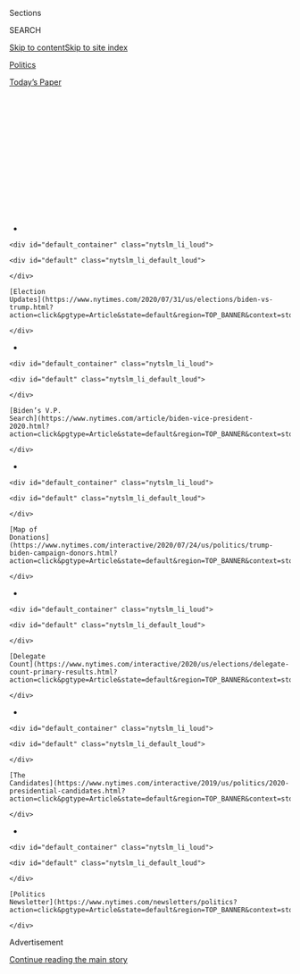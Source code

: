 <div id="app">

<div>

<div>

<div>

<div class="NYTAppHideMasthead css-1q2w90k e1suatyy0">

<div class="section css-ui9rw0 e1suatyy2">

<div class="css-eph4ug er09x8g0">

<div class="css-6n7j50">

</div>

<span class="css-1dv1kvn">Sections</span>

<div class="css-10488qs">

<span class="css-1dv1kvn">SEARCH</span>

</div>

[Skip to content](#site-content)[Skip to site
index](#site-index)

</div>

<div id="masthead-section-label" class="css-1wr3we4 eaxe0e00">

[Politics](https://www.nytimes.com/section/politics)

</div>

<div class="css-10698na e1huz5gh0">

</div>

</div>

<div id="masthead-bar-one" class="section hasLinks css-15hmgas e1csuq9d3">

<div class="css-uqyvli e1csuq9d0">

</div>

<div class="css-1uqjmks e1csuq9d1">

</div>

<div class="css-9e9ivx">

[](https://myaccount.nytimes.com/auth/login?response_type=cookie&client_id=vi)

</div>

<div class="css-1bvtpon e1csuq9d2">

[Today’s
Paper](https://www.nytimes.com/section/todayspaper)

</div>

</div>

</div>

</div>

<div data-aria-hidden="false">

<div id="site-content" data-role="main">

<div>

<div class="css-1aor85t" style="opacity:0.000000001;z-index:-1;visibility:hidden">

<div class="css-1hqnpie">

<div class="css-epjblv">

<span class="css-17xtcya">[Politics](/section/politics)</span><span class="css-x15j1o">|</span><span class="css-fwqvlz">Trump
Floats an Election Delay, and Republicans Shoot It
Down</span>

</div>

<div class="css-k008qs">

<div class="css-1iwv8en">

<span class="css-18z7m18"></span>

<div>

</div>

</div>

<span class="css-1n6z4y">https://nyti.ms/3gfV5ad</span>

<div class="css-1705lsu">

<div class="css-4xjgmj">

<div class="css-4skfbu" data-role="toolbar" data-aria-label="Social Media Share buttons, Save button, and Comments Panel with current comment count" data-testid="share-tools">

  - 
  - 
  - 
  - 
    
    <div class="css-6n7j50">
    
    </div>

  - 

</div>

</div>

</div>

</div>

</div>

</div>

<div id="NYT_TOP_BANNER_REGION" class="css-13pd83m">

<div>

<div id="styln-elections-notifications-menu" class="section interactive-content interactive-size-medium css-1edisqu">

<div class="css-17ih8de interactive-body">

<div class="nytslm_innerContainer" data-aria-live="polite">

<div class="nytslm_title">

</div>

  - 
    
    <div id="default_container" class="nytslm_li_loud">
    
    <div id="default" class="nytslm_li_default_loud">
    
    </div>
    
    [Election
    Updates](https://www.nytimes.com/2020/07/31/us/elections/biden-vs-trump.html?action=click&pgtype=Article&state=default&region=TOP_BANNER&context=storylines_menu)
    
    </div>

  - 
    
    <div id="default_container" class="nytslm_li_loud">
    
    <div id="default" class="nytslm_li_default_loud">
    
    </div>
    
    [Biden’s V.P.
    Search](https://www.nytimes.com/article/biden-vice-president-2020.html?action=click&pgtype=Article&state=default&region=TOP_BANNER&context=storylines_menu)
    
    </div>

  - 
    
    <div id="default_container" class="nytslm_li_loud">
    
    <div id="default" class="nytslm_li_default_loud">
    
    </div>
    
    [Map of
    Donations](https://www.nytimes.com/interactive/2020/07/24/us/politics/trump-biden-campaign-donors.html?action=click&pgtype=Article&state=default&region=TOP_BANNER&context=storylines_menu)
    
    </div>

  - 
    
    <div id="default_container" class="nytslm_li_loud">
    
    <div id="default" class="nytslm_li_default_loud">
    
    </div>
    
    [Delegate
    Count](https://www.nytimes.com/interactive/2020/us/elections/delegate-count-primary-results.html?action=click&pgtype=Article&state=default&region=TOP_BANNER&context=storylines_menu)
    
    </div>

  - 
    
    <div id="default_container" class="nytslm_li_loud">
    
    <div id="default" class="nytslm_li_default_loud">
    
    </div>
    
    [The
    Candidates](https://www.nytimes.com/interactive/2019/us/politics/2020-presidential-candidates.html?action=click&pgtype=Article&state=default&region=TOP_BANNER&context=storylines_menu)
    
    </div>

  - 
    
    <div id="default_container" class="nytslm_li_loud">
    
    <div id="default" class="nytslm_li_default_loud">
    
    </div>
    
    [Politics
    Newsletter](https://www.nytimes.com/newsletters/politics?action=click&pgtype=Article&state=default&region=TOP_BANNER&context=storylines_menu)
    
    </div>

</div>

</div>

</div>

</div>

</div>

<div id="top-wrapper" class="css-1sy8kpn">

<div id="top-slug" class="css-l9onyx">

Advertisement

</div>

[Continue reading the main
story](#after-top)

<div class="ad top-wrapper" style="text-align:center;height:100%;display:block;min-height:250px">

<div id="top" class="place-ad" data-position="top" data-size-key="top">

</div>

</div>

<div id="after-top">

</div>

</div>

<div>

<div id="sponsor-wrapper" class="css-1hyfx7x">

<div id="sponsor-slug" class="css-19vbshk">

Supported by

</div>

[Continue reading the main
story](#after-sponsor)

<div id="sponsor" class="ad sponsor-wrapper" style="text-align:center;height:100%;display:block">

</div>

<div id="after-sponsor">

</div>

</div>

<div class="css-186x18t">

</div>

<div class="css-1vkm6nb ehdk2mb0">

# Trump Floats an Election Delay, and Republicans Shoot It Down

</div>

The president’s suggestion that the Nov. 3 vote could be delayed —
something he cannot do on his own — drew unusually firm Republican
resistance and signaled worry about his re-election bid.

<div class="css-79elbk" data-testid="photoviewer-wrapper">

<div class="css-z3e15g" data-testid="photoviewer-wrapper-hidden">

</div>

<div class="css-1a48zt4 ehw59r15" data-testid="photoviewer-children">

![<span class="css-16f3y1r e13ogyst0" data-aria-hidden="true">Nurses
checking patients at a coronavirus testing site in Tulsa, Okla. The
virus has damaged President Trump’s re-election bid and increased calls
for mail voting, which he has repeatedly
attacked.</span><span class="css-cnj6d5 e1z0qqy90" itemprop="copyrightHolder"><span class="css-1ly73wi e1tej78p0">Credit...</span><span><span>Chris
Creese for The New York
Times</span></span></span>](https://static01.nyt.com/images/2020/07/30/us/politics/30trump-election1/merlin_175126236_6c5d937a-ab38-460a-87aa-892bfd358495-articleLarge.jpg?quality=75&auto=webp&disable=upscale)

</div>

</div>

<div class="css-18e8msd">

<div class="css-otjvjh epjyd6m0">

<div class="css-nmf14i ey68jwv0" data-aria-hidden="true">

[![Maggie
Haberman](https://static01.nyt.com/images/2018/07/12/multimedia/author-maggie-haberman/author-maggie-haberman-thumbLarge.png
"Maggie Haberman")](https://www.nytimes.com/by/maggie-haberman)[![Jonathan
Martin](https://static01.nyt.com/images/2018/11/06/multimedia/author-jonathan-martin/author-jonathan-martin-thumbLarge.png
"Jonathan Martin")](https://www.nytimes.com/by/jonathan-martin)[![Reid
J.
Epstein](https://static01.nyt.com/images/2019/06/25/reader-center/author-reid-epstein/9e877853d8234217b58e5762253aa771-thumbLarge.png
"Reid J. Epstein")](https://www.nytimes.com/by/reid-j-epstein)

</div>

<div class="css-1baulvz">

By [<span class="css-1baulvz" itemprop="name">Maggie
Haberman</span>](https://www.nytimes.com/by/maggie-haberman),
[<span class="css-1baulvz" itemprop="name">Jonathan
Martin</span>](https://www.nytimes.com/by/jonathan-martin) and
[<span class="css-1baulvz last-byline" itemprop="name">Reid J.
Epstein</span>](https://www.nytimes.com/by/reid-j-epstein)

</div>

</div>

  - 
    
    <div class="css-ld3wwf e16638kd2">
    
    July 30,
    2020
    
    </div>

  - 
    
    <div class="css-4xjgmj">
    
    <div class="css-d8bdto" data-role="toolbar" data-aria-label="Social Media Share buttons, Save button, and Comments Panel with current comment count" data-testid="share-tools">
    
      - 
      - 
      - 
      - 
        
        <div class="css-6n7j50">
        
        </div>
    
      - 
    
    </div>
    
    </div>

</div>

</div>

<div class="section meteredContent css-1r7ky0e" name="articleBody" itemprop="articleBody">

<div class="css-1fanzo5 StoryBodyCompanionColumn">

<div class="css-53u6y8">

Facing disastrous economic news and rising coronavirus deaths,
[President
Trump](https://www.nytimes.com/interactive/2020/us/elections/donald-trump.html)
on Thursday floated delaying the Nov. 3 election, a suggestion that
lacks legal authority and could undermine confidence in an election that
polls show him on course to lose.

Republican leaders in Congress, who often claim not to have seen Mr.
Trump’s outlandish statements and tweets and who infrequently challenge
him in public, promptly and vocally condemned any notion that the
election would be moved.

It was a moment of striking political isolation for the president, as
Republicans felt no need to defend him, Democrats condemned him, and
three former presidents gathered in a rare moment together, paying
tribute at [the funeral of Representative John
Lewis](https://www.nytimes.com/2020/07/30/us/john-lewis-live-funeral.html)
of Georgia.

Mr. Trump is facing about as dire a run-up to a presidential election as
any incumbent could imagine: the [worst
quarter](https://www.nytimes.com/live/2020/07/30/business/stock-market-today-coronavirus)
in the economy on record, an unceasing health crisis, protests
nationwide and a country paralyzed by the lack of a financial recovery
plan with no solution in sight — all compounded by his own inability to
curtail his behavior.

</div>

</div>

<div class="css-1fanzo5 StoryBodyCompanionColumn">

<div class="css-53u6y8">

His remarks on Twitter about the election delay — which he linked to his
baseless claims about the potential for mail-in voter fraud — were one
of the few clear signs that the president now realizes how deep a hole
he has dug for himself in his re-election effort. Aides have described
him as pained by the widespread rejection he is seeing in public opinion
polls, even as he continues with self-sabotaging behavior rather than
taking steps that might help him, like getting involved in negotiations
for a deal on Capitol Hill to lift the economy.

“With Universal Mail-In Voting (not Absentee Voting, which is good),
2020 will be the most INACCURATE & FRAUDULENT Election in history,” Mr.
Trump
[wrote](https://twitter.com/realDonaldTrump/status/1288818160389558273?s=20).
“It will be a great embarrassment to the USA. Delay the Election until
people can properly, securely and safely vote???”

Mr. Trump later pinned the tweet at the top of his Twitter feed,
ensuring people would continue to see it. Hours later, despite warnings
from his campaign officials that delays are likely in tabulating results
on Nov. 3, Mr. Trump said in a separate
[tweet](https://twitter.com/realDonaldTrump/status/1288933078287745024?s=20),
“Must know Election results on the night of the Election, not days,
months or even years later\!”

That second statement reflects a concern that Democrats have given voice
to — that Mr. Trump will try to focus on the same-day voting tallies to
claim victory, even when the full results may be unknown for days.

At a late-afternoon briefing with reporters, Mr. Trump defended the
initial tweet, saying that he feared delays in counting votes. But he
declined to elaborate on whether he was seriously proposing moving the
election.

</div>

</div>

<div class="css-1fanzo5 StoryBodyCompanionColumn">

<div class="css-53u6y8">

Mr. Trump posted the first tweet shortly after the Commerce Department
announced that the gross domestic product for the second quarter of the
year had fallen precipitously by 9.5 percent, reflecting the widespread
shutdown of businesses beginning in March to combat the spread of the
coronavirus.

<div id="NYT_MAIN_CONTENT_1_REGION" class="css-9tf9ac">

<div>

<div id="styln-nfldraft-updates-block" class="section interactive-content interactive-size-medium css-1ftcdic">

<div class="css-17ih8de interactive-body">

<div id="styln-briefing-block" data-asset-id="">

<div class="briefing-block-header-section">

# [Latest Updates: 2020 Election](https://www.nytimes.com/2020/07/31/us/elections/biden-vs-trump.html?action=click&pgtype=Article&state=default&region=MAIN_CONTENT_1&context=storylines_live_updates)

<div class="briefing-block-ts">

Updated 2020-08-01T01:26:45.732Z

</div>

</div>

  - [Kamala Harris, a top vice-presidential contender, confronts double
    standards.](https://www.nytimes.com/2020/07/31/us/elections/biden-vs-trump.html?action=click&pgtype=Article&state=default&region=MAIN_CONTENT_1&context=storylines_live_updates#link-29fdff45)
  - [Karen Bass and Susan Rice are rising on Biden’s vice-presidential
    shortlist.](https://www.nytimes.com/2020/07/31/us/elections/biden-vs-trump.html?action=click&pgtype=Article&state=default&region=MAIN_CONTENT_1&context=storylines_live_updates#link-13ec3d9c)
  - [Trump says Russian bounties to kill U.S. troops ‘never took
    place.’](https://www.nytimes.com/2020/07/31/us/elections/biden-vs-trump.html?action=click&pgtype=Article&state=default&region=MAIN_CONTENT_1&context=storylines_live_updates#link-49e9a016)

<div class="briefing-block-footer">

<div class="briefing-block-footer-meta">

[See more
updates](https://www.nytimes.com/2020/07/31/us/elections/biden-vs-trump.html?action=click&pgtype=Article&state=default&region=MAIN_CONTENT_1&context=storylines_live_updates)

</div>

</div>

</div>

</div>

</div>

</div>

</div>

Mr. Trump, who often tests the boundaries of his authority, has
increasingly used public comments to lay groundwork for arguing that the
election results are illegitimate if he loses. Though he does not have
the constitutional authority to unilaterally change the date of the
election, his tweet prompted a now-familiar round of assertions about
what his true intention was with his statement.

With Mr. Trump, that is frequently a guessing game. The president has
often posted remarks on Twitter that are aimed at sparking a reaction
from people. At other times, he posts in reaction to what he sees on
cable news shows. And sometimes he tries to change what those shows are
focusing on with his tweets, offering a diversion.

Whatever his motivation on Thursday, senior Republicans and an array of
senators wanted no part of it, diverging from their standard practice of
walking on eggshells after a Trump eruption.

“Never in the history of the federal elections have we not held an
election, and we should go forward,” said Representative Kevin McCarthy
of California, the House minority leader and an enthusiastic supporter
of Mr. Trump’s, adding that he understood “the president’s concern about
mail-in voting.”

</div>

</div>

<div class="css-79elbk" data-testid="photoviewer-wrapper">

<div class="css-z3e15g" data-testid="photoviewer-wrapper-hidden">

</div>

<div class="css-1a48zt4 ehw59r15" data-testid="photoviewer-children">

![<span class="css-16f3y1r e13ogyst0" data-aria-hidden="true">Senator
Mitch McConnell, the majority leader, told reporters on Thursday that he
was not in favor of any delay to the
election. </span><span class="css-cnj6d5 e1z0qqy90" itemprop="copyrightHolder"><span class="css-1ly73wi e1tej78p0">Credit...</span><span>Anna
Moneymaker for The New York
Times</span></span>](https://static01.nyt.com/images/2020/07/30/us/politics/30trump-election3/merlin_175125528_d9a5161a-4545-4d12-b133-08d3febe0a9d-articleLarge.jpg?quality=75&auto=webp&disable=upscale)

</div>

</div>

<div class="css-1fanzo5 StoryBodyCompanionColumn">

<div class="css-53u6y8">

Senator Mitch McConnell, the majority leader, echoed Mr. McCarthy,
saying “we’ll find a way” to hold the election on Nov. 3.

</div>

</div>

<div class="css-1fanzo5 StoryBodyCompanionColumn">

<div class="css-53u6y8">

Senators Ted Cruz and Marco Rubio, rivals for the 2016 Republican
presidential nomination who have since become staunch Trump supporters,
both dismissed the idea that the date for the election could change.
Senator Lindsey Graham, Mr. Trump’s foremost public defender in the
Senate, said there would be a secure vote in November. And officials in
key swing states showed little interest in engaging on the topic.

“We’re going to have an election, it’s going to be legitimate, it’s
going to be credible, it’s going to be the same as it’s always been,”
Mr. Rubio told reporters at the Capitol in Washington.

Mr. Cruz agreed. “I think election fraud is a serious problem,” he said.
“But, no, we should not delay the election.”

People close to Mr. Trump said that the president has at times discussed
with associates whether the election can be delayed, and has been told
definitively that only an amendment to the Constitution could change the
date. But his tweet was discomfiting to most of his aides, who tried to
clean up his statement later by contending that he had been referring to
the possibility that the outcome won’t be known until weeks after the
election.

This is not the first time that Mr. Trump has raised the idea of
thwarting rules or laws that he finds objectionable, and he often fails
to follow through. He has repeatedly hurled threats, whether it is
defunding universities or blocking federal aid to states, the substance
of which he has no intent, or capacity, to fulfill.

The president, who did not serve in government before being elected to
the highest office in the country, has never fully absorbed what powers
he does and does not have, or how to wield his authority. What Mr. Trump
has always been mindful of, dating to his time as a real estate
developer, is the danger of being labeled a failure.

So in response to his weakened standing in the presidential race, Mr.
Trump has been reaching for arguments to explain his difficulties this
year, repeatedly noting how the virus undermined the booming economy for
which he claims credit.

</div>

</div>

<div class="css-1fanzo5 StoryBodyCompanionColumn">

<div class="css-53u6y8">

In this vein, any uncertainty about the balloting offers him an opening
to raise questions about the legitimacy of his loss, regardless of
whether he challenges the results.

Trump-weary Republicans may make that a more difficult task, however.

Representative Liz Cheney, Republican of Wyoming, a sometime critic of
the president who is eyeing the top ranks of the House leadership, said:
“We are not moving the date of the election. The resistance to this idea
among Republicans is overwhelming.”

Scott Jennings, a Republican strategist and an adviser to Mr. McConnell,
called Mr. Trump’s statement “unfocused,” and “insecure,” saying it
“separates him from his own party and most of mainstream political
thought at a time when he needs to be fully focused on coronavirus, the
economy, and defining Biden as out of the mainstream.”

“Republicans,” Mr. Jennings added, “have reacted correctly by rejecting
the notion of delay.”

To Mr. Jennings and other Republican strategists, Mr. Trump is playing
with fire by suggesting to his supporters that mail voting can’t be
trusted, given that it may be the best option for some people in an era
in which almost every activity has been changed to combat the virus’s
spread. Making Republican voters distrust mail voting could negatively
affect not just Mr. Trump, but a host of down-ballot candidates.

”The reality is,” Mr. Jennings said, “he needs every Republican vote
there is, and he needs them any way he can get them, no matter how they
are cast.”

The president has repeatedly railed against mail voting, creating
outlandish scenarios of ballot theft to undermine confidence in the
practice.

</div>

</div>

<div class="css-79elbk" data-testid="photoviewer-wrapper">

<div class="css-z3e15g" data-testid="photoviewer-wrapper-hidden">

</div>

<div class="css-1a48zt4 ehw59r15" data-testid="photoviewer-children">

<div class="css-1xdhyk6 erfvjey0">

<span class="css-1ly73wi e1tej78p0">Image</span>

<div class="css-zjzyr8">

<div data-testid="lazyimage-container" style="height:248.1111111111111px">

</div>

</div>

</div>

<span class="css-16f3y1r e13ogyst0" data-aria-hidden="true">Mr. Trump
has frequently broken with presidential precedent in doubting the
legitimacy of
elections. </span><span class="css-cnj6d5 e1z0qqy90" itemprop="copyrightHolder"><span class="css-1ly73wi e1tej78p0">Credit...</span><span>Doug
Mills/The New York Times</span></span>

</div>

</div>

<div class="css-1fanzo5 StoryBodyCompanionColumn">

<div class="css-53u6y8">

Even for Mr. Trump, [suggesting a delay in the
election](https://twitter.com/realDonaldTrump/status/1288818160389558273?s=20)
was an extraordinary breach of presidential decorum that will increase
the chances that he and his core supporters don’t accept the legitimacy
of the election should he lose to former Vice President [Joseph R. Biden
Jr.](https://www.nytimes.com/interactive/2020/us/elections/joe-biden.html)
Mr. Trump’s comments about the election looked all the more discordant
coming just hours before the funeral for Mr. Lewis, a Democrat who as a
young man was beaten and jailed as he advocated voting rights.

</div>

</div>

<div class="css-1fanzo5 StoryBodyCompanionColumn">

<div class="css-53u6y8">

Without mentioning his successor by name, former President Barack Obama
used his eulogy of Mr. Lewis to rebuke Mr. Trump.

Speaking from the pulpit of Atlanta’s Ebenezer Baptist Church, where the
Rev. Dr. Martin Luther King Jr. was reared and eventually preached, Mr.
Obama lashed Mr. Trump for “even undermining the Postal Service in the
run-up to an election that’s going to be dependent on mail-in ballots so
people don’t get sick.”

For all the eye-rolling dismissals among Republicans, Mr. Trump’s
remarks irritated and embarrassed his allies — and represented the
latest illustration of how he is not only complicating his own campaign
but also compounding his party’s challenge this fall.

Already burdened with an administration that only briefly attempted a
full-scale response to a public health crisis that has [sickened
millions](https://www.nytimes.com/interactive/2020/us/coronavirus-us-cases.html)
of Americans and killed over 150,000 while ravaging the economy,
Republicans on the ballot are increasingly being undermined by Mr.
Trump’s response to his misfortune.

Just this week, after he finally bowed to pressure to urge people to
take virus safety measures, the president lamented how unpopular he is
compared with his high-profile medical advisers.

And then he [publicized an online
video](https://www.nytimes.com/2020/07/28/technology/virus-video-trump.html)
promoting an unproven virus treatment from a doctor who has previously
opined on alien DNA and the impact of having sex with demons in one’s
dreams.

</div>

</div>

<div class="css-1fanzo5 StoryBodyCompanionColumn">

<div class="css-53u6y8">

His growing desperation to close the gap with Mr. Biden has also caused
headaches for Republicans because he has increasingly employed
race-baiting language that few in the party care to defend.

“I am happy to inform all of the people living their Suburban Lifestyle
Dream that you will no longer be bothered or financially hurt by having
low income housing built in your neighborhood,” [he tweeted on
Wednesday](https://www.nytimes.com/2020/07/29/us/politics/trump-suburbs-housing-white-voters.html).

Luke Broadwater, Emily Cochrane and Matt Stevens contributed
reporting.

</div>

</div>

<div>

</div>

</div>

<div>

</div>

<div>

</div>

<div id="NYT_BELOW_MAIN_CONTENT_REGION">

<div>

<div id="STLYN_guide_v1_STYLN_guide_a" class="section css-l08pwh interactive-content interactive-size-medium">

<div class="css-17ih8de interactive-body">

<div class="g-story g-freebird g-max-limit" data-preview-slug="styln-scroll-guide">

</div>

<div id="g-electionguide-id" class="g-electionguide">

<div class="g-electionguide-container">

<div class="g-electionguide-wrapper">

<div class="g-electionguide-logo">

</div>

# Our 2020 Election Guide

Updated July 31, 2020

  - 
    
    -----
    
    ## The Latest
    
      - President Trump’s assault on the Postal Service is intersecting
        with his attacks on mail-in voting. [Voting rights groups say it
        is a recipe for
        disaster.](https://www.nytimes.com/2020/07/31/us/politics/trump-usps-mail-delays.html?action=click&pgtype=Article&state=default&region=BELOW_MAIN_CONTENT&context=storylines_guide)

  - 
    
    -----
    
    ## Biden’s V.P. Search
    
      - [Here are 13
        women](https://www.nytimes.com/article/biden-vice-president-2020.html?action=click&pgtype=Article&state=default&region=BELOW_MAIN_CONTENT&context=storylines_guide)
        who have been under consideration to be Joe Biden’s running
        mate, and why each might be chosen — and might not be.

  - 
    
    -----
    
    ## Keep Up With Our Coverage
    
      - Get an
        [email](https://www.nytimes.com/newsletters/politics?action=click&pgtype=Article&state=default&region=BELOW_MAIN_CONTENT&context=storylines_guide)
        recapping the day’s news
    
    <!-- end list -->
    
      - Download our mobile app on
        [iOS](https://apps.apple.com/us/app/nytimes/id284862083?ls=1&mat_click_id=5c79ae7455014fd1bd66b5610c05b8f2-20191112-16948&referrer=mat_click_id%3D5c79ae7455014fd1bd66b5610c05b8f2-20191112-16948%26link_click_id%3D722930677036718082)
        and
        [Android](http://a.localytics.com/android?id=com.nytimes.android&referrer=utm_source%3Dother_nyt_mobile_web%26utm_medium%3DWeb%2520page%26utm_term%3DGeneral%2520Mobile%2520Page%26utm_campaign%3DNYT%2520Mobile%2520General%2520Page)
        and turn on Breaking News and Politics alerts

</div>

</div>

</div>

</div>

</div>

</div>

</div>

<div>

</div>

<div>

<div id="bottom-wrapper" class="css-1ede5it">

<div id="bottom-slug" class="css-l9onyx">

Advertisement

</div>

[Continue reading the main
story](#after-bottom)

<div id="bottom" class="ad bottom-wrapper" style="text-align:center;height:100%;display:block;min-height:90px">

</div>

<div id="after-bottom">

</div>

</div>

</div>

</div>

</div>

## Site Index

<div>

</div>

## Site Information Navigation

  - [© <span>2020</span> <span>The New York Times
    Company</span>](https://help.nytimes.com/hc/en-us/articles/115014792127-Copyright-notice)

<!-- end list -->

  - [NYTCo](https://www.nytco.com/)
  - [Contact
    Us](https://help.nytimes.com/hc/en-us/articles/115015385887-Contact-Us)
  - [Work with us](https://www.nytco.com/careers/)
  - [Advertise](https://nytmediakit.com/)
  - [T Brand Studio](http://www.tbrandstudio.com/)
  - [Your Ad
    Choices](https://www.nytimes.com/privacy/cookie-policy#how-do-i-manage-trackers)
  - [Privacy](https://www.nytimes.com/privacy)
  - [Terms of
    Service](https://help.nytimes.com/hc/en-us/articles/115014893428-Terms-of-service)
  - [Terms of
    Sale](https://help.nytimes.com/hc/en-us/articles/115014893968-Terms-of-sale)
  - [Site
    Map](https://spiderbites.nytimes.com)
  - [Help](https://help.nytimes.com/hc/en-us)
  - [Subscriptions](https://www.nytimes.com/subscription?campaignId=37WXW)

</div>

</div>

</div>

</div>
